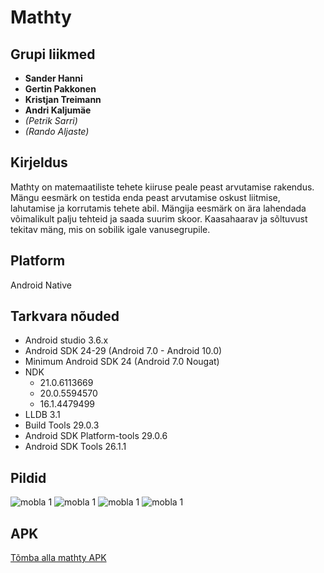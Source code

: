 # Mathty

## Grupi liikmed
* **Sander Hanni**
* **Gertin Pakkonen**
* **Kristjan Treimann**
* **Andri Kaljumäe**
* *(Petrik Sarri)*
* *(Rando Aljaste)*

## Kirjeldus
Mathty on matemaatiliste tehete kiiruse peale peast arvutamise rakendus. Mängu eesmärk on testida enda peast arvutamise oskust liitmise, lahutamise ja korrutamis tehete abil. Mängija eesmärk on ära lahendada võimalikult palju tehteid ja saada suurim skoor. Kaasahaarav ja sõltuvust tekitav mäng, mis on sobilik igale vanusegrupile. 

## Platform
Android Native 

## Tarkvara nõuded
* Android studio 3.6.x
* Android SDK 24-29 (Android 7.0 - Android 10.0)
* Minimum Android SDK 24 (Android 7.0 Nougat)
* NDK    
    * 21.0.6113669
    * 20.0.5594570
    * 16.1.4479499
* LLDB 3.1
* Build Tools 29.0.3
* Android SDK Platform-tools 29.0.6
* Android SDK Tools 26.1.1

## Pildid

![mobla 1](pics/1.jpg)
![mobla 1](pics/2.jpg)
![mobla 1](pics/3.jpg)
![mobla 1](pics/4.jpg)

## APK
[Tõmba alla mathty APK](./apk/mathty.apk)

